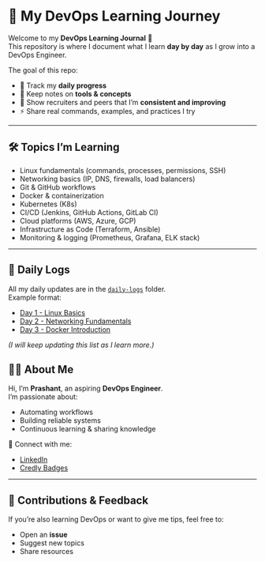 # 📘 My DevOps Learning Journey

Welcome to my **DevOps Learning Journal** 🚀  
This repository is where I document what I learn **day by day** as I grow into a DevOps Engineer.  

The goal of this repo:  
- 📅 Track my **daily progress**  
- 📖 Keep notes on **tools & concepts**  
- 🔎 Show recruiters and peers that I’m **consistent and improving**  
- ⚡ Share real commands, examples, and practices I try  

---

## 🛠️ Topics I’m Learning
- Linux fundamentals (commands, processes, permissions, SSH)  
- Networking basics (IP, DNS, firewalls, load balancers)  
- Git & GitHub workflows  
- Docker & containerization  
- Kubernetes (K8s)  
- CI/CD (Jenkins, GitHub Actions, GitLab CI)  
- Cloud platforms (AWS, Azure, GCP)  
- Infrastructure as Code (Terraform, Ansible)  
- Monitoring & logging (Prometheus, Grafana, ELK stack)  

---

## 📅 Daily Logs
All my daily updates are in the [`daily-logs`](./daily-logs) folder.  
Example format:

- [Day 1 - Linux Basics](./daily-logs/2025-09-13.md)  
- [Day 2 - Networking Fundamentals](./daily-logs/2025-09-14.md)  
- [Day 3 - Docker Introduction](./daily-logs/2025-09-15.md)  

*(I will keep updating this list as I learn more.)*  


## 👨‍💻 About Me
Hi, I’m **Prashant**, an aspiring **DevOps Engineer**.  
I’m passionate about:  
- Automating workflows  
- Building reliable systems  
- Continuous learning & sharing knowledge  

🔗 Connect with me:  
- [LinkedIn](https://www.linkedin.com/in/prashant-patel-413074259)  
- [Credly Badges](https://www.credly.com/users/prashant-patel.1bc2e2aa/badges#credly)  

---

## 🤝 Contributions & Feedback
If you’re also learning DevOps or want to give me tips, feel free to:  
- Open an **issue**  
- Suggest new topics  
- Share resources  
